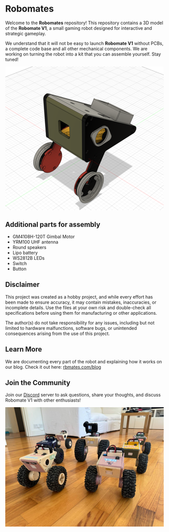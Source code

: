 # Robomates

Welcome to the **Robomates** repository! This repository contains a 3D model of the **Robomate V1**, a small gaming robot designed for interactive and strategic gameplay. 

We understand that it will not be easy to launch **Robomate V1** without PCBs, a complete code base and all other mechanical components. We are working on turning the robot into a kit that you can assemble yourself. Stay tuned!

![Robomate V1 CAD](https://github.com/art-rbmates/robomates/blob/main/Robomate%20V1/robomates_v1_cad.png)

## Additional parts for assembly

- GM4108H-120T Gimbal Motor
- YRM100 UHF antenna
- Round speakers
- Lipo battery
- WS2812B LEDs
- Switch
- Button

## Disclaimer

This project was created as a hobby project, and while every effort has been made to ensure accuracy, it may contain mistakes, inaccuracies, or incomplete details. Use the files at your own risk and double-check all specifications before using them for manufacturing or other applications.

The author(s) do not take responsibility for any issues, including but not limited to hardware malfunctions, software bugs, or unintended consequences arising from the use of this project.

## Learn More

We are documenting every part of the robot and explaining how it works on our blog. Check it out here: [rbmates.com/blog](https://rbmates.com/blog)

## Join the Community

Join our [Discord](https://discord.gg/uSednKAp4G) server to ask questions, share your thoughts, and discuss Robomate V1 with other enthusiasts!

![Robomate V1 All](https://github.com/art-rbmates/robomates/blob/main/Robomate%20V1/robomates_v1_all.JPG)
